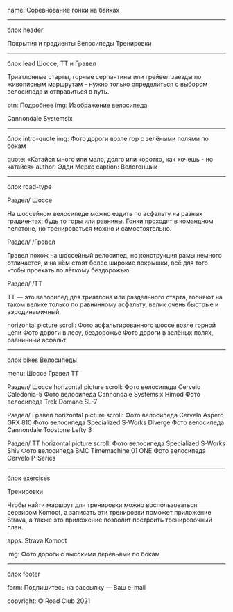 name: Соревнование гонки на байках

___________________________
блок header

Покрытия и градиенты
Велосипеды
Тренировки

___________________________
блок lead
Шоссе, ТТ
и Грэвел

Триатлонные старты, горные серпантины или грейвел заезды по живописным маршрутам – нужно только определиться с выбором велосипеда и отправиться в путь.

btn: Подробнее
img: Изображение велосипеда

Cannondale Systemsix

___________________________
блок intro-quote
img: Фото дороги возле гор с зелёными полями по бокам


quote: «Катайся много или мало, долго или коротко, как хочешь - но катайся»
author: Эдди Меркс
caption: Велогонщик

___________________________
блок road-type

Раздел/ Шоссе

На шоссейном велосипеде можно ездить по асфальту на разных градиентах: будь то горы или равнины. Гонки проходят в командном пелотоне, но тренироваться можно и самостоятельно.

Раздел/ /Грэвел

Грэвел похож на шоссейный велосипед, но конструкция рамы немного отличается, и на нём стоят более широкие покрышки, всё для того чтобы проехать по лёгкому бездорожью.

Раздел/ /ТТ

ТТ — это велосипед для триатлона или раздельного старта, гооняют на таком велике только по равнинному асфальту, велик очень быстрые и аэродинамичный.

horizontal picture scroll:
Фото асфальтированного шоссе возле горной цепи
Фото дороги в лесу, бездорожье
Фото дороги в зелёных полях, равнинный асфальт

___________________________
блок bikes
Велосипеды

menu: Шоссе Грэвел ТТ

Раздел/ Шоссе
horizontal picture scroll:
Фото велосипеда Cervelo Caledonia-5
Фото велосипеда Cannondale Systemsix Himod
Фото велосипеда Trek Domane SL-7

Раздел/ Грэвел
horizontal picture scroll:
Фото велосипеда Cervelo Aspero GRX 810
Фото велосипеда Specialized S-Works Diverge
Фото велосипеда Cannondale Topstone Lefty 3

Раздел/ ТТ
horizontal picture scroll:
Фото велосипеда Specialized S-Works Shiv
Фото велосипеда BMC Timemachine 01 ONE
Фото велосипеда Cervelo P-Series

___________________________
блок exercises

Тренировки

Чтобы найти маршрут для тренировки можно воспользоваться сервисом Komoot, а записать эти тренировки поможет приложение Strava, а также это приложение позволит построить тренировочный план.

apps: Strava Komoot

img: Фото дороги с высокими деревьями по бокам

___________________________
блок footer

form:
Подпишитесь на рассылку —
Ваш e-mail

copyright:
© Road Club 2021



